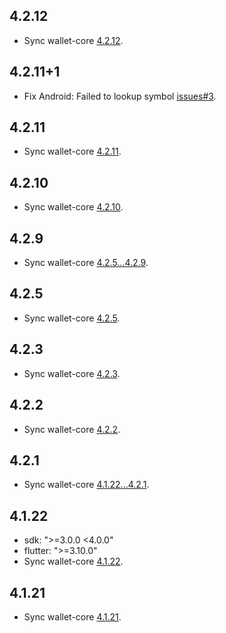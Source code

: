## 4.2.12
* Sync wallet-core [4.2.12](https://github.com/trustwallet/wallet-core/releases/tag/4.2.12).

## 4.2.11+1
* Fix Android: Failed to lookup symbol [issues#3](https://github.com/xuelongqy/wallet_core_bindings/issues/3).

## 4.2.11
* Sync wallet-core [4.2.11](https://github.com/trustwallet/wallet-core/releases/tag/4.2.11).

## 4.2.10
* Sync wallet-core [4.2.10](https://github.com/trustwallet/wallet-core/releases/tag/4.2.10).

## 4.2.9
* Sync wallet-core [4.2.5...4.2.9](https://github.com/trustwallet/wallet-core/compare/4.2.5...4.2.9).

## 4.2.5
* Sync wallet-core [4.2.5](https://github.com/trustwallet/wallet-core/releases/tag/4.2.5).

## 4.2.3
* Sync wallet-core [4.2.3](https://github.com/trustwallet/wallet-core/releases/tag/4.2.3).

## 4.2.2
* Sync wallet-core [4.2.2](https://github.com/trustwallet/wallet-core/releases/tag/4.2.2).

## 4.2.1
* Sync wallet-core [4.1.22...4.2.1](https://github.com/trustwallet/wallet-core/compare/4.1.22...4.2.1).

## 4.1.22
* sdk: ">=3.0.0 <4.0.0"
* flutter: ">=3.10.0"
* Sync wallet-core [4.1.22](https://github.com/trustwallet/wallet-core/releases/tag/4.1.22).

## 4.1.21
* Sync wallet-core [4.1.21](https://github.com/trustwallet/wallet-core/releases/tag/4.1.21).
